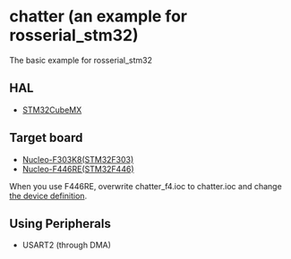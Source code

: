 # chatter (an example for rosserial_stm32)
The basic example for rosserial_stm32

## HAL
- [STM32CubeMX](http://www.st.com/en/development-tools/stm32cubemx.html)

## Target board
- [Nucleo-F303K8(STM32F303)](http://www.st.com/en/evaluation-tools/nucleo-f303k8.html)
- [Nucleo-F446RE(STM32F446)](http://www.st.com/en/evaluation-tools/nucleo-f446re.html)

When you use F446RE, overwrite chatter_f4.ioc to chatter.ioc and change [the device definition](https://github.com/yoneken/rosserial_stm32/blob/master/src/ros_lib/STM32Hardware.h#L38).

## Using Peripherals
- USART2 (through DMA)